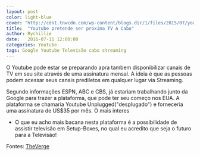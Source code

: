 ```yaml
---
layout: post
color: light-blue
cover: "http://cdn1.tnwcdn.com/wp-content/blogs.dir/1/files/2015/07/youtubegif-1200x674.gif"
title:  "Youtube pretende ser proxima TV A Cabo"
author: Rychillie
date:   2016-07-11 12:00:00
categories: Youtube
tags: Google Youtube Televisão cabo streaming
---
```

O Youtube pode estar se preparando apra tambem disponibilizar canais de TV em seu site através de uma assinatura mensal. A ideia é que as pessoas podem acessar seus canais prediletos em qualquer lugar via Streaming.

Segundo informações ESPN, ABC e CBS, já estariam trabalhando junto da Google para trazer a plataforma, que pode ter seu começo nos EUA. A plataforma se chamaria Youtube Unplugged("desplugado") e forneceria uma assinatura de US$35 por mês. O mais interes

- O que eu acho mais bacana nesta plataforma é a possibilidade de assistir televisão em Setup-Boxes, no qual eu acredito que seja o futuro para a Televisão!

Fontes: <a href="http://www.theverge.com/2016/7/8/12130470/youtube-tv-service-espn-abc-cbs-next-year-report">TheVerge</a>

<script async src="//pagead2.googlesyndication.com/pagead/js/adsbygoogle.js"></script>
<!-- Final_texto_okgnow -->
<ins class="adsbygoogle"
     style="display:block"
     data-ad-client="ca-pub-7837358846130941"
     data-ad-slot="9265933715"
     data-ad-format="auto"></ins>
<script>
(adsbygoogle = window.adsbygoogle || []).push({});
</script>
